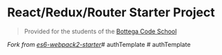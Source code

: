# React/Redux/Router Starter Project

> Provided for the students of the [Bottega Code School](https://bottega.tech/)

*Fork from [es6-webpack2-starter](https://github.com/micooz/es6-webpack2-starter)*#   a u t h T e m p l a t e  
 #   a u t h T e m p l a t e  
 
